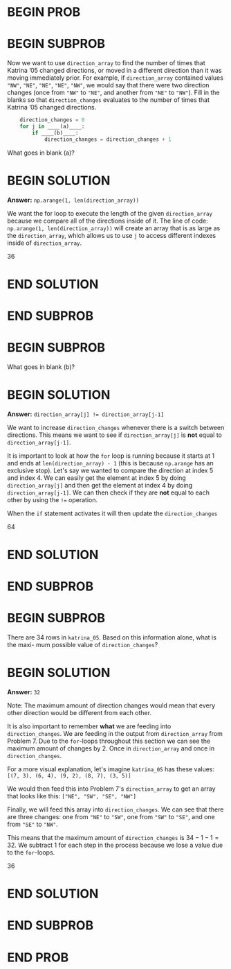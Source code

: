# BEGIN PROB

# BEGIN SUBPROB

Now we want to use `direction_array` to find the number of times that Katrina ’05 changed
directions, or moved in a different direction than it was moving immediately prior. For
example, if `direction_array` contained values
                        `"NW"`, `"NE"`, `"NE"`, `"NE"`, `"NW"`,
we would say that there were two direction changes (once from `"NW"` to `"NE"`, and another
from `"NE"` to `"NW"`).
Fill in the blanks so that `direction_changes` evaluates to the number of times that Katrina
’05 changed directions.

```py
    direction_changes = 0
    for j in ____(a)____:
        if ____(b)____:
            direction_changes = direction_changes + 1
```

What goes in blank (a)? 

# BEGIN SOLUTION

**Answer:** `np.arange(1, len(direction_array))`

We want the for loop to execute the length of the given `direction_array` because we compare all of the directions inside of it. The line of code: `np.arange(1, len(direction_array))` will create an array that is as large as the `direction_array`, which allows us to use `j` to access different indexes inside of `direction_array`.

<average>36</average>

# END SOLUTION

# END SUBPROB



# BEGIN SUBPROB

What goes in blank (b)?

# BEGIN SOLUTION

**Answer:** `direction_array[j] != direction_array[j-1]`

We want to increase `direction_changes` whenever there is a switch between directions. This means we want to see if `direction_array[j]` is **not** equal to `direction_array[j-1]`.

It is important to look at how the `for` loop is running because it starts at 1 and ends at `len(direction_array) - 1` (this is because `np.arange` has an exclusive stop). Let's say we wanted to compare the direction at index 5 and index 4. We can easily get the element at index 5 by doing `direction_array[j]` and then get the element at index 4 by doing `direction_array[j-1]`. We can then check if they are **not** equal to each other by using the `!=` operation.

When the `if` statement activates it will then update the `direction_changes`

<average>64</average>

# END SOLUTION

# END SUBPROB



# BEGIN SUBPROB

There are 34 rows in `katrina_05`. Based on this information alone, what is the maxi-
mum possible value of `direction_changes`?

# BEGIN SOLUTION

**Answer:** `32`

Note: The maximum amount of direction changes would mean that every other direction would be different from each other.

It is also important to remember **what** we are feeding into `direction_changes`. We are feeding in the output from `direction_array` from Problem 7. Due to the `for`-loops throughout this section we can see the maximum amount of changes by 2. Once in `direction_array` and once in `direction_changes`.

For a more visual explanation, let's imagine `katrina_05` has these values:
`[(7, 3), (6, 4), (9, 2), (8, 7), (3, 5)]`

We would then feed this into Problem 7's `direction_array` to get an array that looks like this:
`["NE", "SW", "SE", "NW"]`

Finally, we will feed this array into `direction_changes`. We can see that there are three changes: one from `"NE"` to `"SW"`, one from `"SW"` to `"SE"`, and one from `"SE"` to `"NW"`.

This means that the maximum amount of `direction_changes` is $34-1-1 = 32$. We subtract 1 for each step in the process because we lose a value due to the `for`-loops.


<average>36</average>

# END SOLUTION

# END SUBPROB



# END PROB